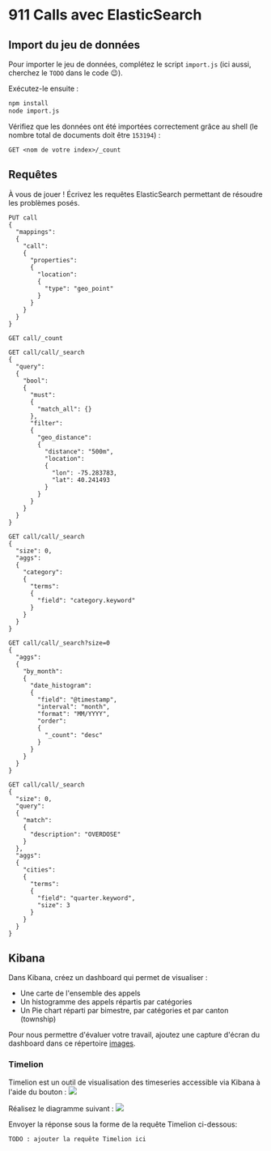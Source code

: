 # 911 Calls avec ElasticSearch

## Import du jeu de données

Pour importer le jeu de données, complétez le script `import.js` (ici aussi, cherchez le `TODO` dans le code :wink:).

Exécutez-le ensuite :

```bash
npm install
node import.js
```

Vérifiez que les données ont été importées correctement grâce au shell (le nombre total de documents doit être `153194`) :

```
GET <nom de votre index>/_count
```

## Requêtes

À vous de jouer ! Écrivez les requêtes ElasticSearch permettant de résoudre les problèmes posés.

```
PUT call
{
  "mappings":
  {
    "call":
    {
      "properties":
      {
        "location":
        {
          "type": "geo_point"
        }
      }
    }
  }
}

GET call/_count

GET call/call/_search
{
  "query":
  {
    "bool":
    {
      "must":
      {
        "match_all": {}
      },
      "filter":
      {
        "geo_distance":
        {
          "distance": "500m",
          "location":
          {
            "lon": -75.283783,
            "lat": 40.241493
          }
        }
      }
    }
  }
}

GET call/call/_search
{
  "size": 0,
  "aggs":
  {
    "category":
    {
      "terms":
      {
        "field": "category.keyword"
      }
    }
  }
}

GET call/call/_search?size=0
{
  "aggs":
  {
    "by_month":
    {
      "date_histogram":
      {
        "field": "@timestamp",
        "interval": "month",
        "format": "MM/YYYY",
        "order":
        {
          "_count": "desc"
        }
      }
    }
  }
}

GET call/call/_search
{
  "size": 0,
  "query":
  {
    "match":
    {
      "description": "OVERDOSE"
    }
  },
  "aggs":
  {
    "cities":
    {
      "terms":
      {
        "field": "quarter.keyword",
        "size": 3
      }
    }
  }
}

```

## Kibana

Dans Kibana, créez un dashboard qui permet de visualiser :

* Une carte de l'ensemble des appels
* Un histogramme des appels répartis par catégories
* Un Pie chart réparti par bimestre, par catégories et par canton (township)

Pour nous permettre d'évaluer votre travail, ajoutez une capture d'écran du dashboard dans ce répertoire [images](images).

### Timelion
Timelion est un outil de visualisation des timeseries accessible via Kibana à l'aide du bouton : ![](images/timelion.png)

Réalisez le diagramme suivant :
![](images/timelion-chart.png)

Envoyer la réponse sous la forme de la requête Timelion ci-dessous:  

```
TODO : ajouter la requête Timelion ici
```

